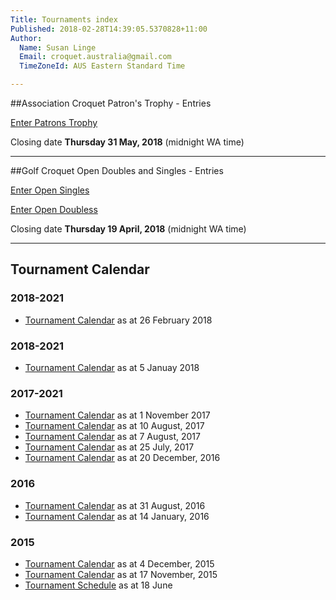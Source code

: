 ```yaml
---
Title: Tournaments index
Published: 2018-02-28T14:39:05.5370828+11:00
Author:
  Name: Susan Linge
  Email: croquet.australia@gmail.com
  TimeZoneId: AUS Eastern Standard Time

---
```

##Association Croquet Patron's Trophy - Entries

<a href="/tournaments/2018/ac/patrons-trophy" class="btn btn-primary btn-lg" role="button">Enter Patrons Trophy</a>

Closing date **Thursday 31 May, 2018** (midnight WA time)


________________

##Golf Croquet Open Doubles and  Singles - Entries

<a href="/tournaments/2018/gc/open-singles" class="btn btn-primary btn-lg" role="button">Enter Open Singles</a>

<a href="/tournaments/2018/gc/open-doubles" class="btn btn-primary btn-lg" role="button">Enter Open Doubless</a>

Closing date **Thursday 19 April, 2018** (midnight WA time)


________________



## Tournament Calendar

### 2018-2021
- [Tournament Calendar](/tournaments/aca-tournament-calendar-feb-2018.pdf) as at 26 February 2018

### 2018-2021
- [Tournament Calendar](/tournaments/aca-calendar-january-2018.pdf) as at 5 Januay 2018

### 2017-2021
- [Tournament Calendar](/aca-tournament-calendar-as-at-november-2017.pdf) as at 1 November 2017
- [Tournament Calendar](/tournaments/aca-tournament-calendar-as-at-august-2018.pdf) as at 10 August, 2017
- [Tournament Calendar](/tournaments/aca-tournament-calendar.pdf) as at 7 August, 2017
- [Tournament Calendar](/tournaments/aca-tournament-calendar.pdf) as at 25 July, 2017
- [Tournament Calendar](/tournaments/aca-tournament-calendar-as-at-20-dec-2016.pdf) as at 20 December, 2016

### 2016
- [Tournament Calendar](/tournaments/aca-tournament-calendar-as-at-31-august-2016.pdf) as at 31 August, 2016
- [Tournament Calendar](/aca-tournament-calendar-as-at-14-january-2016.pdf) as at 14 January, 2016

### 2015
- [Tournament Calendar](/2015-2019-aca-tournament-program-as-at-4-december.pdf) as at 4 December, 2015
- [Tournament Calendar](/2015-2019-aca-tournament-calendar-as-at-17-nov-2015.pdf) as at 17 November, 2015
- [Tournament Schedule](/2015-2019-aca-tournament-program-as-at-18-june-2015-2-.pdf) as at 18 June